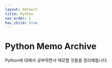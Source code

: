 ```yaml
---
layout: default
title: Python
nav_order: 1
has_child: true
---
```

# Python Memo Archive
Python에 대해서 공부하면서 메모할 것들을 정리해둡니다. 

